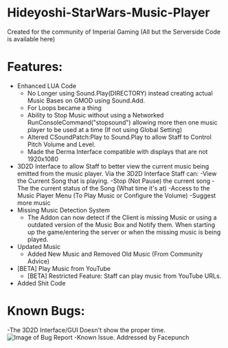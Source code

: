 # Hideyoshi-StarWars-Music-Player
Created for the community of Imperial Gaming (All but the Serverside Code is available here)

# Features:
- Enhanced LUA Code
    - No Longer using Sound.Play(DIRECTORY) instead creating actual Music Bases on GMOD using Sound.Add.
    - For Loops became a thing
    - Ability to Stop Music without using a Networked RunConsoleCommand("stopsound") allowing more then
      one music player to be used at a time (If not using Global Setting)
    - Altered CSoundPatch:Play to Sound.Play to allow Staff to Control Pitch Volume and Level.
    - Made the Derma Interface compatible with displays that are not 1920x1080
- 3D2D Interface to allow Staff to better view the current music being emitted from the music player. Via the 3D2D Interface Staff can:
    -View the Current Song that is playing.
    -Stop (Not Pause) the current song
    -The the current status of the Song (What time it's at)
    -Access to the Music Player Menu (To Play Music or Configure the Volume)
    -Suggest more music
- Missing Music Detection System
    - The Addon can now detect if the Client is missing Music or using a outdated version of the Music Box and Notify them. When starting up the game/entering the server or when the missing music is being played.
- Updated Music
    - Added New Music and Removed Old Music (From Community Advice)
- [BETA] Play Music from YouTube
    - [BETA] Restricted Feature: Staff can play music from YouTube URLs.
- Added Shit Code

# Known Bugs:
-The 3D2D Interface/GUI Doesn't show the proper time.
![Image of Bug Report](https://i.imgur.com/pGd9176.jpg)
    -Known Issue. Addressed by Facepunch

